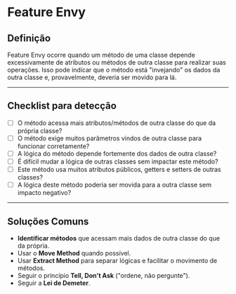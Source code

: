 # Feature Envy

## Definição

Feature Envy ocorre quando um método de uma classe depende excessivamente de atributos ou métodos de outra classe para realizar suas operações. Isso pode indicar que o método está "invejando" os dados da outra classe e, provavelmente, deveria ser movido para lá.

---

## Checklist para detecção

- [ ] O método acessa mais atributos/métodos de outra classe do que da própria classe?
- [ ] O método exige muitos parâmetros vindos de outra classe para funcionar corretamente?
- [ ] A lógica do método depende fortemente dos dados de outra classe?
- [ ] É difícil mudar a lógica de outras classes sem impactar este método?
- [ ] Este método usa muitos atributos públicos, getters e setters de outras classes?
- [ ] A lógica deste método poderia ser movida para a outra classe sem impacto negativo?

---

## Soluções Comuns

- **Identificar métodos** que acessam mais dados de outra classe do que da própria.
- Usar o **Move Method** quando possível.
- Usar **Extract Method** para separar lógicas e facilitar o movimento de métodos.
- Seguir o princípio **Tell, Don't Ask** ("ordene, não pergunte").
- Seguir a **Lei de Demeter**.
